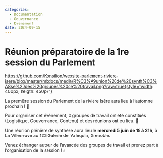 ```yaml
---
categories:
  - Documentation
  - Gouvernance
  - Evenement
date: 2024-09-15
---
```


# Réunion préparatoire de la 1re session du Parlement

https://github.com/Konsilion/website-parlement-riviere-isere/blob/master/mkdocs/media/R%C3%A9union%20de%20synth%C3%A8se%20des%20groupes%20de%20travail.png?raw=true{style="width: 400px; heigth: 450px"}

La première session du Parlement de la rivière Isère aura lieu à l’automne prochain ! 🍂

Pour organiser cet événement, 3 groupes de travail ont été constitués (Logistique, Gouvernance, Contenu) et des réunions ont eu lieu. 👥

Une réunion plénière de synthèse aura lieu le **mercredi 5 juin de 19 à 21h**, à La Villeneuve au 123 Galerie de l’Arlequin, Grenoble. 

Venez échanger autour de l’avancée des groupes de travail et prenez part à l’organisation de la session ! 💧
